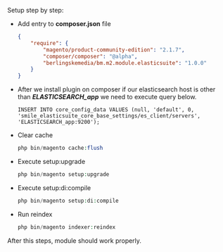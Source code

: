 


Setup step by step:

- Add entry to **composer.json** file

    ````json
    {
        "require": {
            "magento/product-community-edition": "2.1.7",
            "composer/composer": "@alpha",
            "berlingskemedia/bm.m2.module.elasticsuite": "1.0.0"
        }
    }
    ````
    
-  After we install plugin on composer if our elasticsearch host is other than ***ELASTICSEARCH_app*** we need to execute query below.
   
   ```mysql
   INSERT INTO core_config_data VALUES (null, 'default', 0, 'smile_elasticsuite_core_base_settings/es_client/servers', 'ELASTICSEARCH_app:9200');
   ```

- Clear cache
    ```php
    php bin/magento cache:flush
    ```
    
- Execute setup:upgrade
    ```php
    php bin/magento setup:upgrade
    ```   
    
- Execute setup:di:compile
    ```php
    php bin/magento setup:di:compile
    ```   
        
    
- Run reindex
    ```php
    php bin/magento indexer:reindex
    ```   
    
After this steps, module should work properly.